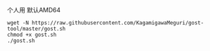 个人用
默认AMD64
```shell
wget -N https://raw.githubusercontent.com/KagamigawaMeguri/gost-tool/master/gost.sh
chmod +x gost.sh
./gost.sh
```
